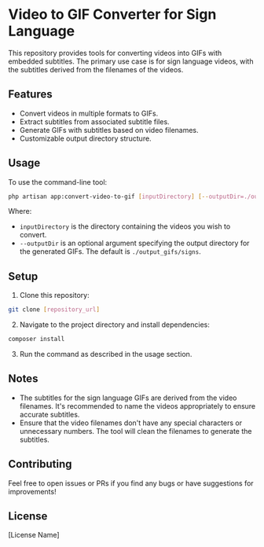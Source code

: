 # Video to GIF Converter for Sign Language

This repository provides tools for converting videos into GIFs with embedded subtitles. The primary use case is for sign language videos, with the subtitles derived from the filenames of the videos.

## Features

- Convert videos in multiple formats to GIFs.
- Extract subtitles from associated subtitle files.
- Generate GIFs with subtitles based on video filenames.
- Customizable output directory structure.

## Usage

To use the command-line tool:

```bash
php artisan app:convert-video-to-gif [inputDirectory] [--outputDir=./output_gifs/signs]
```

Where:

- `inputDirectory` is the directory containing the videos you wish to convert.
- `--outputDir` is an optional argument specifying the output directory for the generated GIFs. The default is `./output_gifs/signs`.

## Setup

1. Clone this repository:
```bash
git clone [repository_url]
```

2. Navigate to the project directory and install dependencies:
```bash
composer install
```

3. Run the command as described in the usage section.

## Notes

- The subtitles for the sign language GIFs are derived from the video filenames. It's recommended to name the videos appropriately to ensure accurate subtitles.
- Ensure that the video filenames don't have any special characters or unnecessary numbers. The tool will clean the filenames to generate the subtitles.

## Contributing

Feel free to open issues or PRs if you find any bugs or have suggestions for improvements!

## License

[License Name]

